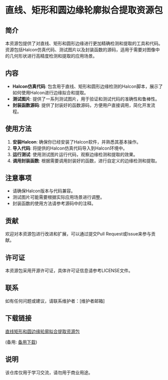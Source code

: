# 直线、矩形和圆边缘轮廓拟合提取资源包

## 简介
本资源包提供了对直线、矩形和圆形边缘进行更加精确检测和提取的工具和代码。资源包括Halcon仿真代码、测试图片以及封装函数的源码，适用于需要对图像中的几何形状进行高精度检测和提取的应用场景。

## 内容
- **Halcon仿真代码**: 包含用于直线、矩形和圆形边缘检测的Halcon脚本，展示了如何使用Halcon进行边缘拟合和提取。
- **测试图片**: 提供了一系列测试图片，用于验证和测试代码的准确性和鲁棒性。
- **封装函数源码**: 提供了封装好的函数源码，方便用户直接调用，简化开发流程。

## 使用方法
1. **安装Halcon**: 确保你已经安装了Halcon软件，并熟悉其基本操作。
2. **导入代码**: 将提供的Halcon仿真代码导入到Halcon环境中。
3. **运行测试**: 使用测试图片运行代码，观察边缘检测和提取的效果。
4. **调用封装函数**: 根据需要调用封装好的函数，进行自定义的边缘检测和提取。

## 注意事项
- 请确保Halcon版本与代码兼容。
- 测试图片可能需要根据实际应用场景进行调整。
- 封装函数的使用方法请参考源码中的注释。

## 贡献
欢迎对本资源包进行改进和扩展，可以通过提交Pull Request或Issue来参与贡献。

## 许可证
本资源包采用开源许可证，具体许可证信息请参考LICENSE文件。

## 联系
如有任何问题或建议，请联系维护者：[维护者邮箱]

## 下载链接
[直线矩形和圆边缘轮廓拟合提取资源包](https://pan.quark.cn/s/e4e9d4e53182) 

(备用: [备用下载](https://pan.baidu.com/s/14mn0m8MzwrLGzfMpUXo5uw?pwd=1234))

## 说明

该仓库仅用于学习交流，请勿用于商业用途。
